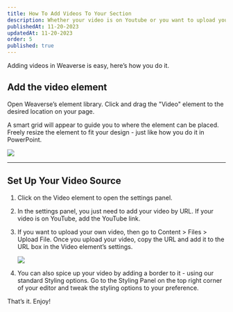 ```yaml
---
title: How To Add Videos To Your Section
description: Whether your video is on Youtube or you want to upload your own video, adding video in Weaverse is easy. Here's how.
publishedAt: 11-20-2023
updatedAt: 11-20-2023
order: 5
published: true
---
```


Adding videos in Weaverse is easy, here’s how you do it.

Add the video element
---------------------

Open Weaverse’s element library. Click and drag the "Video" element to the desired location on your page.

A smart grid will appear to guide you to where the element can be placed. Freely resize the element to fit your design -
just like how you do it in PowerPoint.

![](https://downloads.intercomcdn.com/i/o/707949654/ad28d250b4b16e854b2bbc36/video-editing.gif)

* * *

Set Up Your Video Source
------------------------

1. Click on the Video element to open the settings panel.

2. In the settings panel, you just need to add your video by URL. If your video is on YouTube, add the YouTube link.

3. If you want to upload your own video, then go to Content > Files > Upload File. Once you upload your video, copy the
   URL and add it to the URL box in the Video element’s settings.

   ![](https://downloads.intercomcdn.com/i/o/707947354/8ad7b03c0206862e2fa0ca16/upload+video.png)

4. You can also spice up your video by adding a border to it - using our standard Styling options. Go to the Styling
   Panel on the top right corner of your editor and tweak the styling options to your preference.

That’s it. Enjoy!